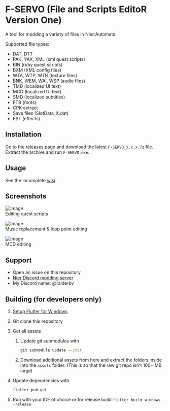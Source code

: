 # F-SERVO (File and Scripts EditoR Version One)

A tool for modding a variety of files in Nier:Automata

Supported file types:
- DAT, DTT
- PAK, YAX, XML (xml quest scripts)
- BIN (ruby quest scripts)
- BXM (XML config files)
- WTA, WTP, WTB (texture files)
- BNK, WEM, WAI, WSP (audio files)
- TMD (localized UI text)
- MCD (localized UI text)
- SMD (localized subtitles)
- FTB (fonts)
- CPK extract
- Save files (SlotData_X.dat)
- EST (effects)

## Installation

Go to the [releases](https://github.com/ArthurHeitmann/F-SERVO/releases) page and download the latest `F-SERVO_x.x.x.7z` file. Extract the archive and run `F-SERVO.exe`.

## Usage

See the incomplete [wiki](https://github.com/ArthurHeitmann/F-SERVO/wiki/Getting-Started).

## Screenshots

![image](https://user-images.githubusercontent.com/37270165/221270764-b10a7810-f704-47c6-9b1b-fe652d00ee05.png)  
Editing quest scripts

![image](https://user-images.githubusercontent.com/37270165/222829431-4c1f1123-f6a5-48bc-b211-07cd5126658b.png)  
Music replacement & loop point editing

![image](https://github.com/ArthurHeitmann/F-SERVO/assets/37270165/36770284-fb7d-4293-9656-d64e28f3e74f)  
MCD editing

## Support

- Open an issue on this repository
- [Nier Discord modding server](https://discord.gg/ngAK7rT)
- My Discord name: @raiderbv

## Building (for developers only)

1. [Setup Flutter for Windows](https://docs.flutter.dev/get-started/install/windows)

2. Git clone this repository

3. Get all assets
   1. Update git submodules with
      ```bat
      git submodule update --init
      ```
   2. Download additional assets from [here](https://github.com/ArthurHeitmann/F-SERVO/releases/tag/assetsV0.6.0) and extract the folders inside into the `assets` folder. (This is so that the raw git repo isn't 100+ MB large)

4. Update dependencies with
   ```bat
   flutter pub get
   ```

5. Run with your IDE of choice or for release build `flutter build windows --release`
